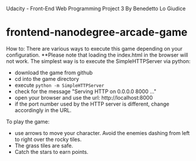 Udacity - Front-End Web Programming
Project 3
By Benedetto Lo Giudice

frontend-nanodegree-arcade-game
===============================
How to:
There are various ways to execute this game depending on your configuration.
**Please note that loading the index.html in the browser will not work.
The simplest way is to execute the SimpleHTTPServer via python:
- download the game from github
- cd into the game directory
- execute `python -m SimpleHTTPServer`
- check for the message "Serving HTTP on 0.0.0.0 8000 ..." 
- open your browser and use the url: http://localhost:8000 
- if the port number used by the HTTP server is different, change
  accordingly in the URL.

To play the game:
- use arrows to move your character. Avoid the enemies dashing from left to right over the rocky tiles.
- The grass tiles are safe.
- Catch the stars to earn points.
